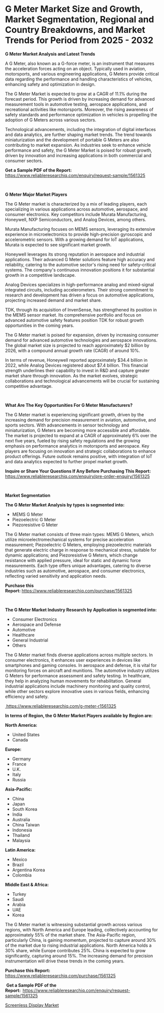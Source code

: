 <p><h1>G Meter Market Size and Growth, Market Segmentation, Regional and Country Breakdowns, and Market Trends for Period from 2025 -  2032</h1></p><p><strong>G Meter Market Analysis and Latest Trends</strong></p>
<p><p>A G Meter, also known as a G-force meter, is an instrument that measures the acceleration forces acting on an object. Typically used in aviation, motorsports, and various engineering applications, G Meters provide critical data regarding the performance and handling characteristics of vehicles, enhancing safety and optimization in design. </p><p>The G Meter Market is expected to grow at a CAGR of 11.1% during the forecast period. This growth is driven by increasing demand for advanced measurement tools in automotive testing, aerospace applications, and recreational activities like motorsports. Moreover, the rising awareness of safety standards and performance optimization in vehicles is propelling the adoption of G Meters across various sectors. </p><p>Technological advancements, including the integration of digital interfaces and data analytics, are further shaping market trends. The trend towards miniaturization and the development of portable G Meters are also contributing to market expansion. As industries seek to enhance vehicle performance and safety, the G Meter Market is poised for robust growth, driven by innovation and increasing applications in both commercial and consumer sectors.</p></p>
<p><strong>Get a Sample PDF of the Report:&nbsp;</strong> <a href="https://www.reliableresearchiq.com/enquiry/request-sample/1561325?utm_campaign=2243&utm_medium=2&utm_source=Github&utm_content=ia&utm_term=10022025&utm_id=g-meter">https://www.reliableresearchiq.com/enquiry/request-sample/1561325</a></p>
<p>&nbsp;</p>
<p><strong>G Meter Major Market Players</strong></p>
<p><p>The G Meter market is characterized by a mix of leading players, each specializing in various applications across automotive, aerospace, and consumer electronics. Key competitors include Murata Manufacturing, Honeywell, NXP Semiconductors, and Analog Devices, among others. </p><p>Murata Manufacturing focuses on MEMS sensors, leveraging its extensive experience in microelectronics to provide high-precision gyroscopic and accelerometric sensors. With a growing demand for IoT applications, Murata is expected to see significant market growth.</p><p>Honeywell leverages its strong reputation in aerospace and industrial applications. Their advanced G Meter solutions feature high accuracy and reliability, catering to the automotive sector's rising need for safety-critical systems. The company's continuous innovation positions it for substantial growth in a competitive landscape.</p><p>Analog Devices specializes in high-performance analog and mixed-signal integrated circuits, including accelerometers. Their strong commitment to research and development has driven a focus on automotive applications, projecting increased demand and market share.</p><p>TDK, through its acquisition of InvenSense, has strengthened its position in the MEMS sensor market. Its comprehensive portfolio and focus on advanced automotive safety features position TDK for robust growth opportunities in the coming years.</p><p>The G Meter market is poised for expansion, driven by increasing consumer demand for advanced automotive technologies and aerospace innovations. The global market size is projected to reach approximately $2 billion by 2026, with a compound annual growth rate (CAGR) of around 10%.</p><p>In terms of revenue, Honeywell reported approximately $34.4 billion in 2022, while Analog Devices registered about $7.4 billion. This financial strength underlines their capability to invest in R&D and capture greater market share through innovation. As the market evolves, strategic collaborations and technological advancements will be crucial for sustaining competitive advantage.</p></p>
<p>&nbsp;</p>
<p><strong>What Are The Key Opportunities For G Meter Manufacturers?</strong></p>
<p><p>The G Meter market is experiencing significant growth, driven by the increasing demand for precision measurement in aviation, automotive, and sports sectors. With advancements in sensor technology and miniaturization, G Meters are becoming more accessible and affordable. The market is projected to expand at a CAGR of approximately 6% over the next five years, fueled by rising safety regulations and the growing emphasis on performance analytics in motorsports and aerospace. Key players are focusing on innovation and strategic collaborations to enhance product offerings. Future outlook remains positive, with integration of IoT and data analytics expected to further propel market growth.</p></p>
<p><strong>Inquire or Share Your Questions If Any Before Purchasing This Report:</strong> <a href="https://www.reliableresearchiq.com/enquiry/pre-order-enquiry/1561325?utm_campaign=2243&utm_medium=2&utm_source=Github&utm_content=ia&utm_term=10022025&utm_id=g-meter">https://www.reliableresearchiq.com/enquiry/pre-order-enquiry/1561325</a></p>
<p>&nbsp;</p>
<p><strong>Market Segmentation</strong></p>
<p><strong>The G Meter Market Analysis by types is segmented into:</strong></p>
<p><ul><li>MEMS G Meter</li><li>Piezoelectric G Meter</li><li>Piezoresistive G Meter</li></ul></p>
<p><p>The G Meter market consists of three main types: MEMS G Meters, which utilize microelectromechanical systems for precise acceleration measurement; Piezoelectric G Meters, employing piezoelectric materials that generate electric charge in response to mechanical stress, suitable for dynamic applications; and Piezoresistive G Meters, which change resistance with applied pressure, ideal for static and dynamic force measurements. Each type offers unique advantages, catering to diverse industries such as automotive, aerospace, and consumer electronics, reflecting varied sensitivity and application needs.</p></p>
<p><strong>Purchase this Report:&nbsp;</strong><a href="https://www.reliableresearchiq.com/purchase/1561325?utm_campaign=2243&utm_medium=2&utm_source=Github&utm_content=ia&utm_term=10022025&utm_id=g-meter">https://www.reliableresearchiq.com/purchase/1561325</a></p>
<p>&nbsp;</p>
<p><strong>The G Meter Market Industry Research by Application is segmented into:</strong></p>
<p><ul><li>Consumer Electronics</li><li>Aerospace and Defense</li><li>Automotive</li><li>Healthcare</li><li>General Industrial</li><li>Others</li></ul></p>
<p><p>The G Meter market finds diverse applications across multiple sectors. In consumer electronics, it enhances user experiences in devices like smartphones and gaming consoles. In aerospace and defense, it is vital for monitoring forces on aircraft and munitions. The automotive industry utilizes G Meters for performance assessment and safety testing. In healthcare, they help in analyzing human movements for rehabilitation. General industrial applications include machinery monitoring and quality control, while other sectors explore innovative uses in various fields, enhancing efficiency and safety.</p></p>
<p><a href="https://www.reliableresearchiq.com/g-meter-r1561325?utm_campaign=2243&utm_medium=2&utm_source=Github&utm_content=ia&utm_term=10022025&utm_id=g-meter">&nbsp;https://www.reliableresearchiq.com/g-meter-r1561325</a></p>
<p><strong>In terms of Region, the G Meter Market Players available by Region are:</strong></p>
<p>
    <p> <strong> North America: </strong>
        <ul>
            <li>United States</li>
            <li>Canada</li>
        </ul>
        </p> 
    <p> <strong> Europe: </strong>
        <ul>
            <li>Germany</li>
            <li>France</li>
            <li>U.K.</li>
            <li>Italy</li>
            <li>Russia</li>
        </ul>
        </p> 
    <p> <strong> Asia-Pacific: </strong>
        <ul>
            <li>China</li>
            <li>Japan</li>
            <li>South Korea</li>
            <li>India</li>
            <li>Australia</li>
            <li>China Taiwan</li>
            <li>Indonesia</li>
            <li>Thailand</li>
            <li>Malaysia</li>
        </ul>
        </p> 
    <p> <strong> Latin America: </strong>
        <ul>
            <li>Mexico</li>
            <li>Brazil</li>
            <li>Argentina Korea</li>
            <li>Colombia</li>
        </ul>
        </p> 
    <p> <strong> Middle East & Africa: </strong>
        <ul>
            <li>Turkey</li>
            <li>Saudi</li>
            <li>Arabia</li>
            <li>UAE</li>
            <li>Korea</li>
        </ul>
    </p>
    </p>
<p><p>The G Meter market is witnessing substantial growth across various regions, with North America and Europe leading, collectively accounting for approximately 55% of the market share. The Asia-Pacific region, particularly China, is gaining momentum, projected to capture around 30% of the market due to rising industrial applications. North America holds a 30% share, while Europe contributes 25%. China is expected to grow significantly, capturing around 15%. The increasing demand for precision instrumentation will drive these trends in the coming years.</p></p>
<p><strong>Purchase this Report: </strong><a href="https://www.reliableresearchiq.com/purchase/1561325?utm_campaign=2243&utm_medium=2&utm_source=Github&utm_content=ia&utm_term=10022025&utm_id=g-meter">https://www.reliableresearchiq.com/purchase/1561325</a></p>
<p>&nbsp;<strong>Get a Sample PDF of the Report:&nbsp;&nbsp;</strong><a href="https://www.reliableresearchiq.com/enquiry/request-sample/1561325?utm_campaign=2243&utm_medium=2&utm_source=Github&utm_content=ia&utm_term=10022025&utm_id=g-meter">https://www.reliableresearchiq.com/enquiry/request-sample/1561325</a></p>
<p><strong></strong></p>
<p><p><a href="https://github.com/norbeludie83/Market-Research-Report-List-1/blob/main/screenless-display-market.md?utm_campaign=2243&utm_medium=2&utm_source=Github&utm_content=ia&utm_term=10022025&utm_id=g-meter">Screenless Display Market</a></p></p>